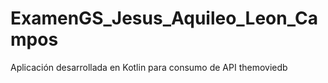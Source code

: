 # ExamenGS_Jesus_Aquileo_Leon_Campos
Aplicación desarrollada en Kotlin para consumo de API themoviedb
